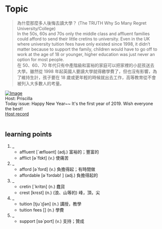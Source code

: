 # Topic

> 為什麼那麼多人後悔去讀大學？ (The TRUTH Why So Many Regret University/College) <br>
> In the 50s, 60s and 70s only the middle class and affluent families could afford to send their little cretins to university. Even in the UK where university tuition fees have only existed since 1998, it didn’t matter because to support the family, children would have to go off to work at the age of 18 or younger, higher education was just never an option for most people. <br>
> 在 50、60、70 年代只有中產階級和富裕的家庭可以把家裡的小屁孩送去大學。雖然從 1998 年起英國人要讀大學就得繳學費了，但也沒有影響，為了維持生計，孩子要在 18 歲或更年輕的時候就出去工作，高等教育從不會被列入大多數人的考量。 <br>

[![Image](https://cdn.voicetube.com/assets/thumbnails/Xi9meLsJGOg.jpg)](https://www.youtube.com/embed/Xi9meLsJGOg?rel=0&showinfo=0&cc_load_policy=0&controls=1&autoplay=1&iv_load_policy=3&playsinline=1&wmode=transparent&start=236&end=262&enablejsapi=1&origin=https://tw.voicetube.com&widgetid=1)<br>
Host: Priscilla
<br>Today issue: Happy New Year~~ It's the first year of 2019. Wish everyone the best!
<br>
[Host record](https://cdn.voicetube.com/tmp/everyday_records/priscilla.huang/2577.mp3)
<br><br>
## learning points
1. _
	* affluent [ˋæflʊənt] (adj.) 富裕的；豐富的
	* afflict [əˋflɪkt] (v.) 使痛苦
2. _
	* afford [əˋford] (v.) 負擔得起；有時間做
	* affordable [əˋfɔrdəb! ] (adj.) 負擔得起的
3. _
	* cretin [ˋkritɪn] (n.) 蠢貨
	* crest [krɛst] (n.) (浪、山等的) 峰，頂，尖
4. _
	* tuition [tjuˋɪʃən] (n.) 講授，教學
	* tuition fees [] (n.) 學費
5. _
	* support [səˋport] (v.) 支持；贊成

